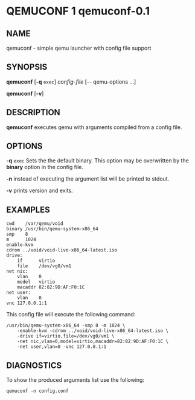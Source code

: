 QEMUCONF 1 qemuconf-0.1
=======================

NAME
----

qemuconf - simple qemu launcher with config file support

SYNOPSIS
--------

**qemuconf** [**-q** `exec`] *config-file* [-- qemu-options ...]

**qemuconf** [**-v**]

DESCRIPTION
-----------

**qemuconf** executes qemu with arguments compiled from a config file.

OPTIONS
-------

**-q** `exec`
Sets the the default binary. This option may be overwritten by the **binary**
option in the config file.

**-n**
instead of executing the argument list will be printed to stdout.

**-v**
prints version and exits.

EXAMPLES
--------

	cwd    /var/qemu/void
	binary /usr/bin/qemu-system-x86_64
	smp    8
	m      1024
	enable-kvm
	cdrom ../void/void-live-x86_64-latest.iso
	drive:
		if      virtio
		file    /dev/vg0/vm1
	net nic:
		vlan    0
		model   virtio
		macaddr 82:82:9D:AF:F0:1C
	net user:
		vlan    0
	vnc 127.0.0.1:1

This config file will execute the following command:

	/usr/bin/qemu-system-x86_64 -smp 8 -m 1024 \
		-enable-kvm -cdrom ../void/void-live-x86_64-latest.iso \
		-drive if=virtio,file=/dev/vg0/vm1 \
		-net nic,vlan=0,model=virtio,macaddr=82:82:9D:AF:F0:1C \
		-net user,vlan=0 -vnc 127.0.0.1:1

DIAGNOSTICS
-----------

To show the produced arguments list use the following:

	qemuconf -n config.conf
